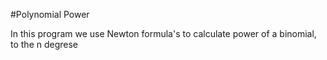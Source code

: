#Polynomial Power

In this program we use Newton formula's to calculate power of a binomial, to the n degrese

